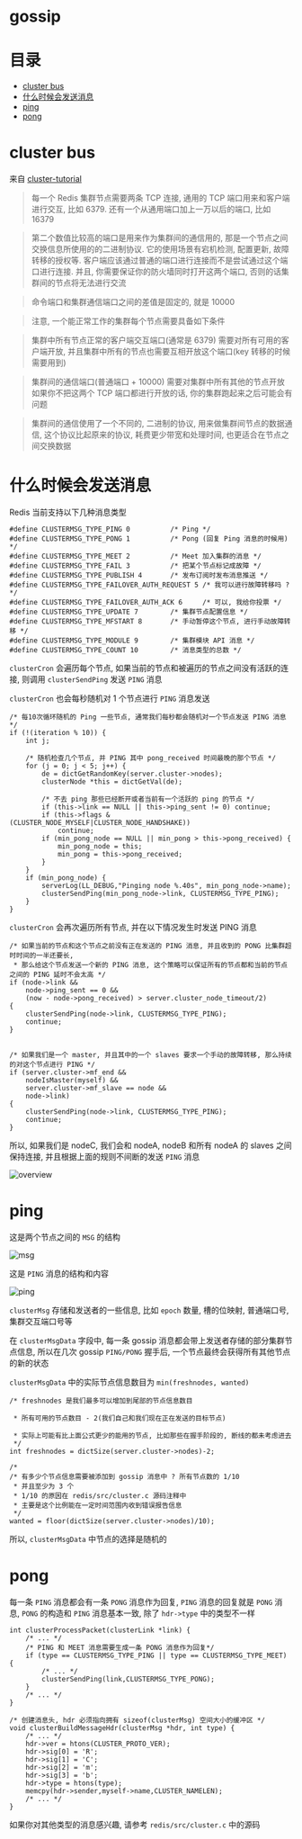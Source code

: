 # gossip

# 目录

* [cluster bus](#cluster-bus)
* [什么时候会发送消息](#什么时候会发送消息)
* [ping](#ping)
* [pong](#pong)

# cluster bus

来自 [cluster-tutorial](https://redis.io/topics/cluster-tutorial)

> 每一个 Redis 集群节点需要两条 TCP 连接, 通用的 TCP 端口用来和客户端进行交互, 比如 6379. 还有一个从通用端口加上一万以后的端口, 比如 16379

> 第二个数值比较高的端口是用来作为集群间的通信用的, 那是一个节点之间交换信息所使用的的二进制协议. 它的使用场景有宕机检测, 配置更新, 故障转移的授权等. 客户端应该通过普通的端口进行连接而不是尝试通过这个端口进行连接. 并且, 你需要保证你的防火墙同时打开这两个端口, 否则的话集群间的节点将无法进行交流

> 命令端口和集群通信端口之间的差值是固定的, 就是 10000

> 注意, 一个能正常工作的集群每个节点需要具备如下条件

> 集群中所有节点正常的客户端交互端口(通常是 6379) 需要对所有可用的客户端开放, 并且集群中所有的节点也需要互相开放这个端口(key 转移的时候需要用到)

> 集群间的通信端口(普通端口 + 10000) 需要对集群中所有其他的节点开放
> 如果你不把这两个 TCP 端口都进行开放的话, 你的集群跑起来之后可能会有问题

> 集群间的通信使用了一个不同的, 二进制的协议, 用来做集群间节点的数据通信, 这个协议比起原来的协议, 耗费更少带宽和处理时间, 也更适合在节点之间交换数据

# 什么时候会发送消息

Redis 当前支持以下几种消息类型

    #define CLUSTERMSG_TYPE_PING 0          /* Ping */
    #define CLUSTERMSG_TYPE_PONG 1          /* Pong (回复 Ping 消息的时候用) */
    #define CLUSTERMSG_TYPE_MEET 2          /* Meet 加入集群的消息 */
    #define CLUSTERMSG_TYPE_FAIL 3          /* 把某个节点标记成故障 */
    #define CLUSTERMSG_TYPE_PUBLISH 4       /* 发布订阅时发布消息推送 */
    #define CLUSTERMSG_TYPE_FAILOVER_AUTH_REQUEST 5 /* 我可以进行故障转移吗 ? */
    #define CLUSTERMSG_TYPE_FAILOVER_AUTH_ACK 6     /* 可以, 我给你投票 */
    #define CLUSTERMSG_TYPE_UPDATE 7        /* 集群节点配置信息 */
    #define CLUSTERMSG_TYPE_MFSTART 8       /* 手动暂停这个节点, 进行手动故障转移 */
    #define CLUSTERMSG_TYPE_MODULE 9        /* 集群模块 API 消息 */
    #define CLUSTERMSG_TYPE_COUNT 10        /* 消息类型的总数 */


`clusterCron` 会遍历每个节点, 如果当前的节点和被遍历的节点之间没有活跃的连接, 则调用 `clusterSendPing` 发送 `PING` 消息

`clusterCron` 也会每秒随机对 1 个节点进行 `PING` 消息发送

    /* 每10次循环随机的 Ping 一些节点, 通常我们每秒都会随机对一个节点发送 PING 消息 */
    if (!(iteration % 10)) {
        int j;

        /* 随机检查几个节点, 并 PING 其中 pong_received 时间最晚的那个节点 */
        for (j = 0; j < 5; j++) {
            de = dictGetRandomKey(server.cluster->nodes);
            clusterNode *this = dictGetVal(de);

            /* 不去 ping 那些已经断开或者当前有一个活跃的 ping 的节点 */
            if (this->link == NULL || this->ping_sent != 0) continue;
            if (this->flags & (CLUSTER_NODE_MYSELF|CLUSTER_NODE_HANDSHAKE))
                continue;
            if (min_pong_node == NULL || min_pong > this->pong_received) {
                min_pong_node = this;
                min_pong = this->pong_received;
            }
        }
        if (min_pong_node) {
            serverLog(LL_DEBUG,"Pinging node %.40s", min_pong_node->name);
            clusterSendPing(min_pong_node->link, CLUSTERMSG_TYPE_PING);
        }
    }

`clusterCron` 会再次遍历所有节点, 并在以下情况发生时发送 PING 消息

    /* 如果当前的节点和这个节点之前没有正在发送的 PING 消息, 并且收到的 PONG 比集群超时时间的一半还要长,
     * 那么给这个节点发送一个新的 PING 消息, 这个策略可以保证所有的节点都和当前的节点之间的 PING 延时不会太高 */
    if (node->link &&
        node->ping_sent == 0 &&
        (now - node->pong_received) > server.cluster_node_timeout/2)
    {
        clusterSendPing(node->link, CLUSTERMSG_TYPE_PING);
        continue;
    }


    /* 如果我们是一个 master, 并且其中的一个 slaves 要求一个手动的故障转移, 那么持续的对这个节点进行 PING */
    if (server.cluster->mf_end &&
        nodeIsMaster(myself) &&
        server.cluster->mf_slave == node &&
        node->link)
    {
        clusterSendPing(node->link, CLUSTERMSG_TYPE_PING);
        continue;
    }

所以, 如果我们是 nodeC, 我们会和 nodeA, nodeB 和所有 nodeA 的 slaves 之间保持连接, 并且根据上面的规则不间断的发送 `PING` 消息

![overview](https://github.com/zpoint/Redis-Internals/blob/5.0/Server/cluster/gossip/overview.png)

# ping

这是两个节点之间的 `MSG` 的结构

![msg](https://github.com/zpoint/Redis-Internals/blob/5.0/Server/cluster/gossip/msg.png)


这是 `PING` 消息的结构和内容

![ping](https://github.com/zpoint/Redis-Internals/blob/5.0/Server/cluster/gossip/ping.png)

`clusterMsg` 存储和发送者的一些信息, 比如 `epoch` 数量, 槽的位映射, 普通端口号, 集群交互端口号等

在 `clusterMsgData` 字段中, 每一条 gossip 消息都会带上发送者存储的部分集群节点信息, 所以在几次 gossip `PING/PONG` 握手后, 一个节点最终会获得所有其他节点的新的状态

`clusterMsgData` 中的实际节点信息数目为 `min(freshnodes, wanted)`


    /* freshnodes 是我们最多可以增加到尾部的节点信息数目

     * 所有可用的节点数目 - 2(我们自己和我们现在正在发送的目标节点)

     * 实际上可能有比上面公式更少的能用的节点, 比如那些在握手阶段的, 断线的都未考虑进去
     */
    int freshnodes = dictSize(server.cluster->nodes)-2;

    /*
    /* 有多少个节点信息需要被添加到 gossip 消息中 ? 所有节点数的 1/10
     * 并且至少为 3 个
     * 1/10 的原因在 redis/src/cluster.c 源码注释中
     * 主要是这个比例能在一定时间范围内收到错误报告信息
     */
    wanted = floor(dictSize(server.cluster->nodes)/10);

所以, `clusterMsgData` 中节点的选择是随机的

# pong

每一条 `PING` 消息都会有一条 `PONG` 消息作为回复, `PING` 消息的回复就是 `PONG` 消息, `PONG` 的构造和 `PING` 消息基本一致, 除了 `hdr->type` 中的类型不一样


	int clusterProcessPacket(clusterLink *link) {
    	/* ... */
        /* PING 和 MEET 消息需要生成一条 PONG 消息作为回复*/
        if (type == CLUSTERMSG_TYPE_PING || type == CLUSTERMSG_TYPE_MEET) {
            /* ... */
            clusterSendPing(link,CLUSTERMSG_TYPE_PONG);
        }
        /* ... */
    }

    /* 创建消息头, hdr 必须指向拥有 sizeof(clusterMsg) 空间大小的缓冲区 */
    void clusterBuildMessageHdr(clusterMsg *hdr, int type) {
        /* ... */
        hdr->ver = htons(CLUSTER_PROTO_VER);
        hdr->sig[0] = 'R';
        hdr->sig[1] = 'C';
        hdr->sig[2] = 'm';
        hdr->sig[3] = 'b';
        hdr->type = htons(type);
        memcpy(hdr->sender,myself->name,CLUSTER_NAMELEN);
        /* ... */
    }

如果你对其他类型的消息感兴趣, 请参考 `redis/src/cluster.c` 中的源码
